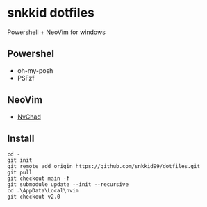 # snkkid dotfiles

Powershell + NeoVim for windows

## Powershel
- oh-my-posh
- PSFzf

## NeoVim
- [NvChad](https://github.com/NvChad/NvChad)

## Install
```
cd ~
git init
git remote add origin https://github.com/snkkid99/dotfiles.git
git pull
git checkout main -f
git submodule update --init --recursive
cd .\AppData\Local\nvim
git checkout v2.0
```
